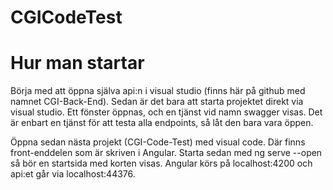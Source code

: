 # CGICodeTest

# Hur man startar
Börja med att öppna själva api:n i visual studio (finns här på github med namnet CGI-Back-End). Sedan är det bara att starta projektet direkt via visual studio.
Ett fönster öppnas, och en tjänst vid namn swagger visas. Det är enbart en tjänst för att testa alla endpoints, så låt den bara vara öppen.

Öppna sedan nästa projekt (CGI-Code-Test) med visual code. Där finns front-enddelen som är skriven i Angular. Starta sedan med ng serve --open så bör en startsida med korten visas. Angular körs på localhost:4200 och api:et går via localhost:44376.
